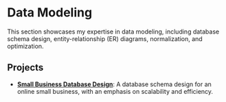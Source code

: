 # Data Modeling

This section showcases my expertise in data modeling, including database schema design, entity-relationship (ER) diagrams, normalization, and optimization. 

## Projects

- [**Small Business Database Design**](./small-business-database-design): A database schema design for an online small business, with an emphasis on scalability and efficiency.
